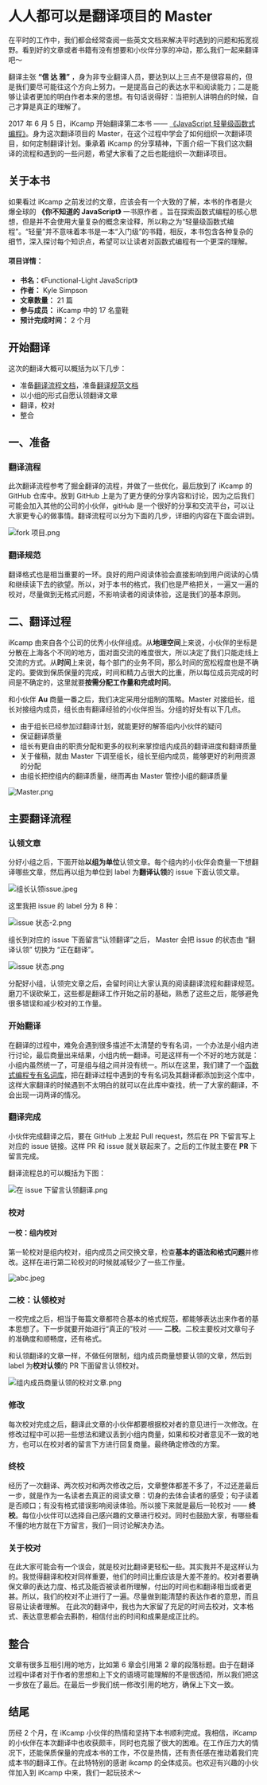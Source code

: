 # 人人都可以是翻译项目的 Master

在平时的工作中，我们都会经常查阅一些英文文档来解决平时遇到的问题和拓宽视野。看到好的文章或者书籍有没有想要和小伙伴分享的冲动，那么我们一起来翻译吧～

翻译主张 **“信 达 雅”** ，身为非专业翻译人员，要达到以上三点不是很容易的，但是我们要尽可能往这个方向上努力。一是提高自己的表达水平和阅读能力；二是能够让读者更加的明白作者本来的思想。有句话说得好：当把别人讲明白的时候，自己才算是真正的理解了。

2017 年 6 月 5 日，iKcamp 开始翻译第二本书 —— [《JavaScript 轻量级函数式编程》](https://github.com/ikcamp/Functional-Light-JS)。身为这次翻译项目的 Master，在这个过程中学会了如何组织一次翻译项目，如何定制翻译计划。秉承着 iKcamp 的分享精神，下面介绍一下我们这次翻译的流程和遇到的一些问题，希望大家看了之后也能组织一次翻译项目。
## 关于本书
如果看过 iKcamp 之前发过的文章，应该会有一个大致的了解，本书的作者是火爆全球的 **《你不知道的 JavaScript》** 一书原作者 。旨在探索函数式编程的核心思想，但是并不会使用大量复杂的概念来诠释，所以称之为“轻量级函数式编程”。“轻量”并不意味着本书是一本“入门级”的书籍，相反，本书包含各种复杂的细节，深入探讨每个知识点，希望可以让读者对函数式编程有一个更深的理解。

#### 项目详情：

* **书名：**《Functional-Light JavaScript》
* **作者：** Kyle Simpson
* **文章数量：** 21 篇
* **参与成员：** iKcamp 中的 17 名童鞋
* **预计完成时间：** 2 个月

## 开始翻译
这次的翻译大概可以概括为以下几步：
- 准备[翻译流程文档](https://github.com/ikcamp/iKcamp-document/blob/master/translation-flow.md)，准备[翻译规范文档](https://github.com/ikcamp/iKcamp-document)
- 以小组的形式自愿认领翻译文章
- 翻译，校对
- 整合

## 一、准备
### 翻译流程
此次翻译流程参考了掘金翻译的流程，并做了一些优化，最后放到了 iKcamp 的 GitHub 仓库中。放到 GitHub 上是为了更方便的分享内容和讨论，因为之后我们可能会加入其他的公司的小伙伴，gitHub 是一个很好的分享和交流平台，可以让大家更专心的做事情。翻译流程可以分为下面的几步，详细的内容在下面会讲到。

![fork 项目.png](http://upload-images.jianshu.io/upload_images/1561693-4c9815fee2b3739b.png?imageMogr2/auto-orient/strip%7CimageView2/2/w/1240)



### 翻译规范
翻译格式也是相当重要的一环。良好的用户阅读体验会直接影响到用户阅读的心情和继续读下去的欲望。所以，对于本书的格式，我们也是严格把关，一遍又一遍的校对，尽量做到无格式问题，不影响读者的阅读体验，这是我们的基本原则。

## 二、翻译过程

iKcamp 由来自各个公司的优秀小伙伴组成。从**地理空间**上来说，小伙伴的坐标是分散在上海各个不同的地方，面对面交流的难度很大，所以决定了我们只能走线上交流的方式。从**时间**上来说，每个部门的业务不同，那么时间的宽松程度也是不确定的。要做到保质保量的完成，时间和精力占很大的比重，所以每位成员完成的时间是不确定的，这里就要**按需分配工作量和完成时间**。

和小伙伴 **Au** 商量一番之后，我们决定采用分组制的策略。Master 对接组长，组长对接组内成员，组长由有翻译经验的小伙伴担当。分组的好处有以下几点。
- 由于组长已经参加过翻译计划，就能更好的解答组内小伙伴的疑问
- 保证翻译质量
- 组长有更自由的职责分配和更多的权利来掌控组内成员的翻译进度和翻译质量
- 关于催稿，就由 Master 下调至组长，组长至组内成员，能够更好的利用资源的分配
- 由组长把控组内的翻译质量，继而再由 Master 管控小组的翻译质量

![Master.png](http://upload-images.jianshu.io/upload_images/1561693-3678ac96a49f32e7.png?imageMogr2/auto-orient/strip%7CimageView2/2/w/1240)

## 主要翻译流程
### 认领文章

分好小组之后，下面开始**以组为单位**认领文章。每个组内的小伙伴会商量一下想翻译哪些文章，然后再以组为单位到 label 为**翻译认领**的 issue 下面认领文章。

![组长认领issue.jpeg](http://upload-images.jianshu.io/upload_images/1561693-1b08dd48416cae0a.jpeg?imageMogr2/auto-orient/strip%7CimageView2/2/w/1240)

这里我把 issue 的 label 分为 8 种：

![issue 状态-2.png](http://upload-images.jianshu.io/upload_images/1561693-73940437fa7568a5.png?imageMogr2/auto-orient/strip%7CimageView2/2/h/400)

组长到对应的 issue 下面留言“认领翻译”之后， Master 会把 issue 的状态由 “翻译认领” 切换为 “正在翻译”。

![issue 状态.png](http://upload-images.jianshu.io/upload_images/1561693-b3dfc442ea63795e.png?imageMogr2/auto-orient/strip%7CimageView2/2/w/1240)

分配好小组，认领完文章之后，会留时间让大家认真的阅读翻译流程和翻译规范。磨刀不误砍柴工，这些都是翻译工作开始之前的基础，熟悉了这些之后，能够避免很多错误和减少校对的工作量。

### 开始翻译
在翻译的过程中，难免会遇到很多描述不太清楚的专有名词，一个办法是小组内进行讨论，最后商量出来结果，小组内统一翻译。可是这样有一个不好的地方就是：小组内虽然统一了，可是组与组之间并没有统一。所以在这里，我们建了一个[函数式编程专有名词库](https://github.com/ikcamp/ETC)，把在翻译过程中遇到的专有名词及其翻译都添加到这个库中，这样大家翻译的时候遇到不太明白的就可以在此库中查找，统一了大家的翻译，不会出现一词两译的情况。

### 翻译完成
小伙伴完成翻译之后，要在 GitHub 上发起 Pull request，然后在 PR 下留言写上对应的 issue 链接。这样 PR 和 issue 就关联起来了。之后的工作就主要在 **PR** 下留言完成。

翻译流程总的可以概括为下图：

![在 issue 下留言认领翻译.png](http://upload-images.jianshu.io/upload_images/1561693-2683cf744e934c55.png?imageMogr2/auto-orient/strip%7CimageView2/2/w/1240)

### 校对
#### 一校：组内校对
第一轮校对是组内校对，组内成员之间交换文章，检查**基本的语法和格式问题**并修改。这样在进行第二轮校对的时候就减轻少了一些工作量。

![abc.jpeg](http://upload-images.jianshu.io/upload_images/1561693-999c19ec72c2ac9e.jpeg?imageMogr2/auto-orient/strip%7CimageView2/2/w/300)
### 二校：认领校对
一校完成之后，相当于每篇文章都符合基本的格式规范，都能够表达出来作者的基本思想了。下一步就要开始进行“真正的”校对 —— **二校**。二校主要校对文章句子的准确度和顺畅度，还有格式。

和认领翻译的文章一样，不做任何限制，组内成员商量想要认领的文章，然后到 label 为**校对认领**的 PR 下面留言认领校对。

![组内成员商量认领的校对文章.png](http://upload-images.jianshu.io/upload_images/1561693-fff45791ab34173b.png?imageMogr2/auto-orient/strip%7CimageView2/2/w/1240)
### 修改
每次校对完成之后，翻译此文章的小伙伴都要根据校对者的意见进行一次修改。在修改过程中可以把一些想法和建议丢到小组内商量，如果和校对者意见不一致的地方，也可以在校对者的留言下方进行回复商量。最终确定修改的方案。
### 终校
经历了一次翻译、两次校对和两次修改之后，文章整体都差不多了，不过还差最后一步，就是作为一名读者去真正的阅读文章：切身的去体会读者的感受；句子读着是否顺口；有没有格式错误影响阅读体验。所以接下来就是最后一轮校对 —— **终校**。每位小伙伴可以选择自己感兴趣的文章进行校对。同时也鼓励大家，有哪些看不懂的地方就在下方留言，我们一同讨论解决办法。


### 关于校对
在此大家可能会有一个误会，就是校对比翻译更轻松一些。其实我并不是这样认为的。我觉得翻译和校对同样重要，他们的时间比重应该是大差不差的。校对者要确保文章的表达力度、格式及能否被读者所理解，付出的时间也和翻译相当或者更甚。所以，我们的校对不止进行了一遍。尽量做到能清楚的表达作者的意思，而且容易让读者理解。
在此次的翻译中，我也为大家留了充足的时间去校对，文本格式、表达意思都会去斟酌，相信付出的时间和成果是成正比的。

## 整合
文章有很多互相引用的地方，比如第 6 章会引用第 2 章的段落标题。由于在翻译过程中译者对于作者的思想和上下文的语境可能理解的不是很透彻，所以我们把这一步放在了最后。在最后一步我们统一修改引用的地方，确保上下文一致。

## 结尾
历经 2 个月，在 iKcamp 小伙伴的热情和坚持下本书顺利完成。我相信，iKcamp 的小伙伴在本次翻译中也收获颇丰，同时也克服了很大的困难。在工作压力大的情况下，还能保质保量的完成本书的工作，不仅是热情，还有责任感在推动着我们完成本书的翻译工作。在此特特别的感谢 ikcamp 的全体成员。也欢迎有兴趣的小伙伴加入到 iKcamp 中来，我们一起玩技术～

